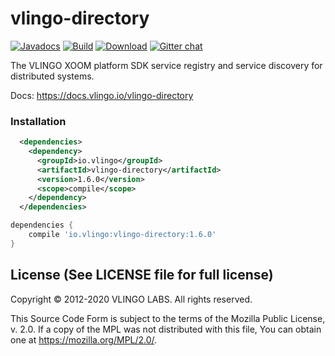 # vlingo-directory

[![Javadocs](http://javadoc.io/badge/io.vlingo/vlingo-directory.svg?color=brightgreen)](http://javadoc.io/doc/io.vlingo/vlingo-directory) [![Build](https://github.com/vlingo/vlingo-directory/workflows/Build/badge.svg)](https://github.com/vlingo/vlingo-directory/actions?query=workflow%3ABuild) [![Download](https://img.shields.io/maven-central/v/io.vlingo/vlingo-directory?label=maven)](https://search.maven.org/artifact/io.vlingo/vlingo-directory) [![Gitter chat](https://badges.gitter.im/gitterHQ/gitter.png)](https://gitter.im/vlingo-platform-java/directory)

The VLINGO XOOM platform SDK service registry and service discovery for distributed systems.

Docs: https://docs.vlingo.io/vlingo-directory

### Installation

```xml
  <dependencies>
    <dependency>
      <groupId>io.vlingo</groupId>
      <artifactId>vlingo-directory</artifactId>
      <version>1.6.0</version>
      <scope>compile</scope>
    </dependency>
  </dependencies>
```

```gradle
dependencies {
    compile 'io.vlingo:vlingo-directory:1.6.0'
}
```

License (See LICENSE file for full license)
-------------------------------------------
Copyright © 2012-2020 VLINGO LABS. All rights reserved.

This Source Code Form is subject to the terms of the
Mozilla Public License, v. 2.0. If a copy of the MPL
was not distributed with this file, You can obtain
one at https://mozilla.org/MPL/2.0/.

